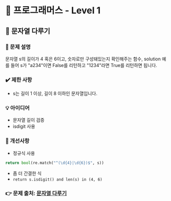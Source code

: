 # 🔔 프로그래머스 - Level 1
## 📑 문자열 다루기
### 📌 문제 설명
문자열 s의 길이가 4 혹은 6이고, 숫자로만 구성돼있는지 확인해주는 함수, solution
예를 들어 s가 "a234"이면 False를 리턴하고 "1234"라면 True를 리턴하면 됩니다.

### ✔️ 제한 사항
- s는 길이 1 이상, 길이 8 이하인 문자열입니다.


### 💡 아이디어
- 문자열 길이 검증
- isdigit 사용 

### 💬 개선사항
- 정규식 사용
```python
return bool(re.match("^(\d{4}|\d{6})$", s))
```
- 좀 더 간결한 식 
- `return s.isdigit() and len(s) in (4, 6)` 
### 👉 문제 출처: [문자열 다루기](https://programmers.co.kr/learn/courses/30/lessons/12918)


